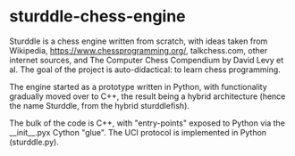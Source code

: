 # sturddle-chess-engine
Sturddle is a chess engine written from scratch, with ideas taken from Wikipedia, https://www.chessprogramming.org/, talkchess.com, other internet sources, and The Computer Chess Compendium by David Levy et al. The goal of the project is auto-didactical: to learn chess programming.

The engine started as a prototype written in Python, with functionality gradually moved over to C++, the result being a hybrid architecture (hence the name Sturddle, from the hybrid sturddlefish). 

The bulk of the code is C++, with "entry-points" exposed to Python via the \_\_init\_\_.pyx Cython "glue". The UCI protocol is implemented in Python (sturddle.py).

